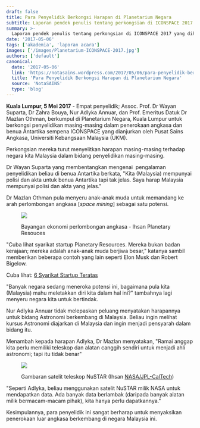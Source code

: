 ```yaml
---
draft: false
title: Para Penyelidik Berkongsi Harapan di Planetarium Negara
subtitle: Laporan pendek penulis tentang perkongsian di ICONSPACE 2017
summary: >-
  Laporan pendek penulis tentang perkongsian di ICONSPACE 2017 yang dihadiri Dr Wayan Suparta, Dr Zahra Bouya, Dr Nur Adlyka Annuar, dan Dr Mazlan Othman.
date: '2017-05-06'
tags: ['akademia', 'laporan acara']
images: ['/images/Planetarium-ICONSPACE-2017.jpg']
authors: ['default']
canonical:
  date: '2017-05-06'
  link: 'https://notasains.wordpress.com/2017/05/06/para-penyelidik-berkongsi-harapan-di-planetarium-negara/'
  title: 'Para Penyelidik Berkongsi Harapan di Planetarium Negara'
  source: 'NotaSAINS'
  type: 'blog'
---
```


**Kuala Lumpur, 5 Mei 2017** - Empat penyelidik; Assoc. Prof. Dr Wayan Suparta, Dr Zahra Bouya, Nur Adlyka Annuar, dan Prof. Emeritus Datuk Dr Mazlan Othman, berkumpul di Planetarium Negara, Kuala Lumpur untuk berkongsi penyelidikan masing-masing dalam penerokaan angkasa dan benua Antartika sempena ICONSPACE yang dianjurkan oleh Pusat Sains Angkasa, Universiti Kebangsaan Malaysia (UKM).

Perkongsian mereka turut menyelitkan harapan masing-masing terhadap negara kita Malaysia dalam bidang penyelidikan masing-masing.

Dr Wayan Suparta yang membentangkan mengenai  pengalaman penyelidikan beliau di benua Antartika berkata, "Kita (Malaysia) mempunyai polisi dan akta untuk benua Antartika tapi tak jelas. Saya harap Malaysia mempunyai polisi dan akta yang jelas."

Dr Mazlan Othman pula menyeru anak-anak muda untuk memandang ke arah perlombongan angkasa [_space mining_] sebagai satu potensi.

<figure>

![](/images/perlombongan-angkasa_Planetary-Resources.jpg)

<figcaption>

Bayangan ekonomi perlombongan angkasa - Ihsan Planetary Resouces

</figcaption>
</figure>

"Cuba lihat syarikat startup Planetary Resources. Mereka bukan badan kerajaan; mereka adalah anak-anak muda berjiwa besar," katanya sambil memberikan beberapa contoh yang lain seperti Elon Musk dan Robert Bigelow.

Cuba lihat: [6 Syarikat Startup Teratas](https://towerfast.com/press/post/top-6-aerospace-startups-to-watch-in-2017)

"Banyak negara sedang meneroka potensi ini, bagaimana pula kita (Malaysia) mahu meletakkan diri kita dalam hal ini?" tambahnya lagi menyeru negara kita untuk bertindak.

Nur Adlyka Annuar tidak melepaskan peluang menyatakan harapannya untuk bidang Astronomi berkembang di Malaysia. Beliau ingin melihat kursus Astronomi diajarkan di Malaysia dan ingin menjadi pensyarah dalam bidang itu.

Menambah kepada harapan Adlyka, Dr Mazlan menyatakan, "Ramai anggap kita perlu memiliki teleskop dan alatan canggih sendiri untuk menjadi ahli astronomi; tapi itu tidak benar"

<figure>

![](/images/NuSTAR_DA_NASA.jpg)

<figcaption>

Gambaran satelit teleskop NuSTAR (Ihsan [NASA/JPL-CalTech](https://www.nasa.gov/mission_pages/nustar/multimedia/pia15265.html))

</figcaption>
</figure>

"Seperti Adlyka, beliau menggunakan satelit NuSTAR milik NASA untuk mendapatkan data. Ada banyak data berlambak (daripada banyak alatan milik bermacam-macam pihak), kita hanya perlu dapatkannya."

Kesimpulannya, para penyelidik ini sangat berharap untuk menyaksikan penerokaan luar angkasa berkembang di negara Malaysia ini.
